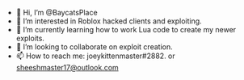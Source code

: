 - 👋 Hi, I’m @BaycatsPlace
- 👀 I’m interested in Roblox hacked clients and exploiting.
- 🌱 I’m currently learning how to work Lua code to create my newer exploits. 
- 💞️ I’m looking to collaborate on exploit creation.
- 📫 How to reach me: joeykittenmaster#2882. or  sheeshmaster17@outlook.com


